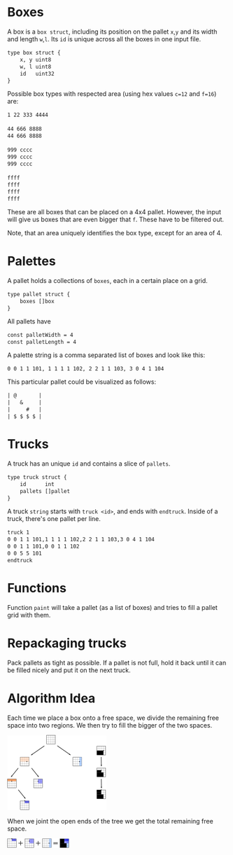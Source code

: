 
Boxes
=====

A box is a `box struct`, including its position on the pallet `x`,`y` and its width
and length `w`,`l`. Its `id` is unique across all the boxes in one input file.
```
type box struct {
	x, y uint8
	w, l uint8
	id   uint32
}
```

Possible box types with respected area (using hex values `c=12` and `f=16`) are:
```
1 22 333 4444

44 666 8888
44 666 8888

999 cccc
999 cccc
999 cccc

ffff
ffff
ffff
ffff
```
These are all boxes that can be placed on a 4x4 pallet. However, the input will give
us boxes that are even bigger that `f`. These have to be filtered out.

Note, that an area uniquely identifies the box type, except for an area of 4.

Palettes
========
A pallet holds a collections of `boxes`, each in a certain place on a grid.
```
type pallet struct {
	boxes []box
}
```
All pallets have
```
const palletWidth = 4
const palletLength = 4
```
A palette string is a comma separated list of boxes and look like this:
```
0 0 1 1 101, 1 1 1 1 102, 2 2 1 1 103, 3 0 4 1 104
```
This particular pallet could be visualized as follows:
```
| @       |
|   &     |
|     #   |
| $ $ $ $ |
```

Trucks
======

A truck has an unique `id` and contains a slice of `pallets`.
```
type truck struct {
	id      int
	pallets []pallet
}
```
A truck `string` starts with `truck <id>`, and ends with `endtruck`. Inside
of a truck, there's one pallet per line.
```
truck 1
0 0 1 1 101,1 1 1 1 102,2 2 1 1 103,3 0 4 1 104
0 0 1 1 101,0 0 1 1 102
0 0 5 5 101
endtruck
```

Functions
=========

Function `paint` will take a pallet (as a list of boxes) and tries to fill a
pallet grid with them.

Repackaging trucks
==================

Pack pallets as tight as possible. If a pallet is not full, hold it back
until it can be filled nicely and put it on the next truck.

Algorithm Idea
==============

Each time we place a box onto a free space, we divide the remaining free
space into two regions. We then try to fill the bigger of the two spaces.

![Free space tree structure](tree.png)

When we joint the open ends of the tree we get the total remaining free space.

![Combined free space](adding-free-space.png)
